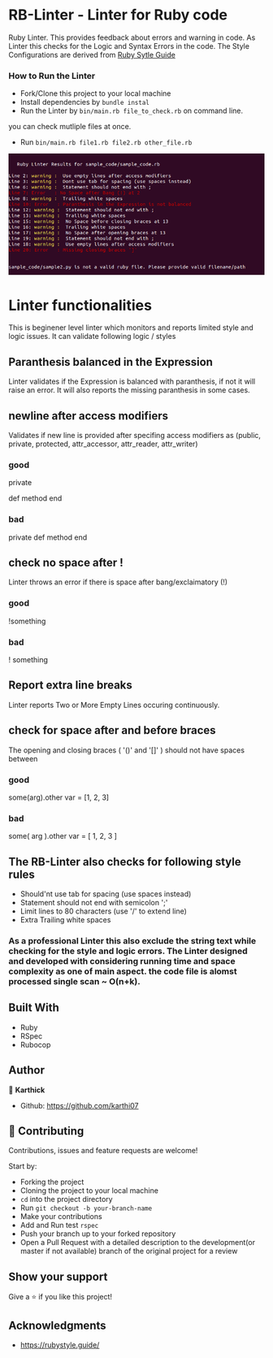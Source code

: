 # RB-Linter - Linter for Ruby code

Ruby Linter. This provides feedback about errors and warning in code. As Linter this checks for the Logic and Syntax Errors in the code. The Style Configurations are derived from [Ruby Sytle Guide](https://rubystyle.guide/)

### How to Run the Linter

- Fork/Clone this project to your local machine
- Install dependencies by `bundle instal`
- Run the Linter by `bin/main.rb file_to_check.rb` on command line.

you can check mutliple files at once.

- Run `bin/main.rb file1.rb file2.rb other_file.rb`

![screenshot](lib/ruby_linter.png)

# Linter functionalities

This is beginener level linter which monitors and reports limited style and logic issues. It can validate following logic / styles

## Paranthesis balanced in the Expression

Linter validates if the Expression is balanced with paranthesis, if not it will raise an error. It will also reports the missing paranthesis in some cases.

## newline after access modifiers

Validates if new line is provided after specifing access modifiers as (public, private, protected, attr_accessor, attr_reader, attr_writer)

### good

private

def method
end

### bad

private
def method
end

## check no space after !

Linter throws an error if there is space after bang/exclaimatory (!)

### good

!something

### bad

! something

## Report extra line breaks

Linter reports Two or More Empty Lines occuring continuously.


## check for space after and before braces

The opening and closing braces ( '()' and '[]' ) should not have spaces between

### good

some(arg).other
var = [1, 2, 3]

### bad

some( arg ).other
var = [ 1, 2, 3 ]

## The RB-Linter also checks for following style rules

- Should'nt use tab for spacing (use spaces instead)
- Statement should not end with semicolon ';'
- Limit lines to 80 characters (use '/' to extend line)
- Extra Trailing white spaces

### As a professional Linter this also exclude the string text while checking for the style and logic errors. The Linter designed and developed with considering running time and space complexity as one of main aspect. the code file is alomst processed single scan ~ O(n+k).

## Built With

- Ruby
- RSpec
- Rubocop

## Author

👤 **Karthick**

- Github: https://github.com/karthi07

## 🤝 Contributing

Contributions, issues and feature requests are welcome!

Start by:

- Forking the project
- Cloning the project to your local machine
- `cd` into the project directory
- Run `git checkout -b your-branch-name`
- Make your contributions
- Add and Run test `rspec`
- Push your branch up to your forked repository
- Open a Pull Request with a detailed description to the development(or master if not available) branch of the original project for a review

## Show your support

Give a ⭐️ if you like this project!

## Acknowledgments

- https://rubystyle.guide/
